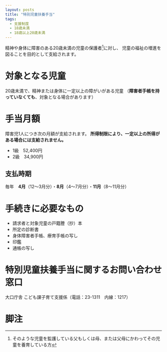```yaml
---
layout: posts
title: "特別児童扶養手当"
tags:
  - 支援制度
  - 18歳未満
  - 18歳以上20歳未満
---
```


精神や身体に障害のある20歳未満の児童の保護者[^1]に対し、
児童の福祉の増進を図ることを目的として支給されます。

# 対象となる児童
20歳未満で、精神または身体に一定以上の障がいがある児童
（**障害者手帳を持っていなくても**、対象となる場合があります）


# 手当月額
障害児1人につき次の月額が支給されます。
**所得制限により、一定以上の所得がある場合には支給されません。**

- 1級　52,400円
- 2級　34,900円

## 支払時期
毎年　**4月**（12～3月分）・**8月**（4～7月分）・**11月**（8～11月分）

# 手続きに必要なもの

- 請求者と対象児童の戸籍謄（抄）本
- 所定の診断書
- 身体障害者手帳、療育手帳の写し
- 印鑑
- 通帳の写し

# 特別児童扶養手当に関するお問い合わせ窓口
大口庁舎 こども課子育て支援係（電話：23-1311　内線：1217）

# 脚注
[^1]: そのような児童を監護している父もしくは母、または父母にかわってその児童を養育している方
